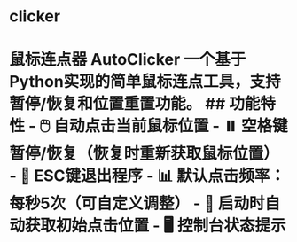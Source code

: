 # clicker
# 鼠标连点器 AutoClicker  一个基于Python实现的简单鼠标连点工具，支持暂停/恢复和位置重置功能。  ## 功能特性 - 🖱️ 自动点击当前鼠标位置 - ⏸️ 空格键暂停/恢复（恢复时重新获取鼠标位置） - 🚪 ESC键退出程序 - 📊 默认点击频率：每秒5次（可自定义调整） - 📍 启动时自动获取初始点击位置 - 🖥️ 控制台状态提示
